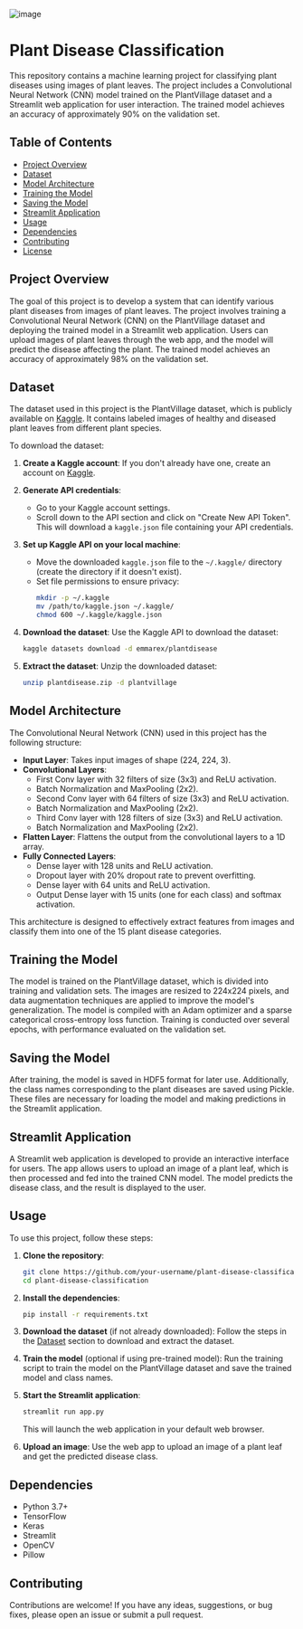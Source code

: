 ![image](https://github.com/user-attachments/assets/b8fb80f6-35ca-4f88-8f41-81a2cf9efeb5)


# Plant Disease Classification

This repository contains a machine learning project for classifying plant diseases using images of plant leaves. The project includes a Convolutional Neural Network (CNN) model trained on the PlantVillage dataset and a Streamlit web application for user interaction. The trained model achieves an accuracy of approximately 90% on the validation set.

## Table of Contents

- [Project Overview](#project-overview)
- [Dataset](#dataset)
- [Model Architecture](#model-architecture)
- [Training the Model](#training-the-model)
- [Saving the Model](#saving-the-model)
- [Streamlit Application](#streamlit-application)
- [Usage](#usage)
- [Dependencies](#dependencies)
- [Contributing](#contributing)
- [License](#license)

## Project Overview

The goal of this project is to develop a system that can identify various plant diseases from images of plant leaves. The project involves training a Convolutional Neural Network (CNN) on the PlantVillage dataset and deploying the trained model in a Streamlit web application. Users can upload images of plant leaves through the web app, and the model will predict the disease affecting the plant. The trained model achieves an accuracy of approximately 98% on the validation set.

## Dataset

The dataset used in this project is the PlantVillage dataset, which is publicly available on [Kaggle](https://www.kaggle.com/emmarex/plantdisease). It contains labeled images of healthy and diseased plant leaves from different plant species.

To download the dataset:

1. **Create a Kaggle account**:
   If you don't already have one, create an account on [Kaggle](https://www.kaggle.com/).

2. **Generate API credentials**:
   - Go to your Kaggle account settings.
   - Scroll down to the API section and click on "Create New API Token". This will download a `kaggle.json` file containing your API credentials.

3. **Set up Kaggle API on your local machine**:
   - Move the downloaded `kaggle.json` file to the `~/.kaggle/` directory (create the directory if it doesn't exist).
   - Set file permissions to ensure privacy:
     ```bash
     mkdir -p ~/.kaggle
     mv /path/to/kaggle.json ~/.kaggle/
     chmod 600 ~/.kaggle/kaggle.json
     ```

4. **Download the dataset**:
   Use the Kaggle API to download the dataset:
   ```bash
   kaggle datasets download -d emmarex/plantdisease
   ```

5. **Extract the dataset**:
   Unzip the downloaded dataset:
   ```bash
   unzip plantdisease.zip -d plantvillage
   ```

## Model Architecture

The Convolutional Neural Network (CNN) used in this project has the following structure:

- **Input Layer**: Takes input images of shape (224, 224, 3).
- **Convolutional Layers**: 
  - First Conv layer with 32 filters of size (3x3) and ReLU activation.
  - Batch Normalization and MaxPooling (2x2).
  - Second Conv layer with 64 filters of size (3x3) and ReLU activation.
  - Batch Normalization and MaxPooling (2x2).
  - Third Conv layer with 128 filters of size (3x3) and ReLU activation.
  - Batch Normalization and MaxPooling (2x2).
- **Flatten Layer**: Flattens the output from the convolutional layers to a 1D array.
- **Fully Connected Layers**: 
  - Dense layer with 128 units and ReLU activation.
  - Dropout layer with 20% dropout rate to prevent overfitting.
  - Dense layer with 64 units and ReLU activation.
  - Output Dense layer with 15 units (one for each class) and softmax activation.

This architecture is designed to effectively extract features from images and classify them into one of the 15 plant disease categories.

## Training the Model

The model is trained on the PlantVillage dataset, which is divided into training and validation sets. The images are resized to 224x224 pixels, and data augmentation techniques are applied to improve the model's generalization. The model is compiled with an Adam optimizer and a sparse categorical cross-entropy loss function. Training is conducted over several epochs, with performance evaluated on the validation set.

## Saving the Model

After training, the model is saved in HDF5 format for later use. Additionally, the class names corresponding to the plant diseases are saved using Pickle. These files are necessary for loading the model and making predictions in the Streamlit application.

## Streamlit Application

A Streamlit web application is developed to provide an interactive interface for users. The app allows users to upload an image of a plant leaf, which is then processed and fed into the trained CNN model. The model predicts the disease class, and the result is displayed to the user.

## Usage

To use this project, follow these steps:

1. **Clone the repository**:
   ```bash
   git clone https://github.com/your-username/plant-disease-classification.git
   cd plant-disease-classification
   ```

2. **Install the dependencies**:
   ```bash
   pip install -r requirements.txt
   ```

3. **Download the dataset** (if not already downloaded):
   Follow the steps in the [Dataset](#dataset) section to download and extract the dataset.

4. **Train the model** (optional if using pre-trained model):
   Run the training script to train the model on the PlantVillage dataset and save the trained model and class names.

5. **Start the Streamlit application**:
   ```bash
   streamlit run app.py
   ```
   This will launch the web application in your default web browser.

6. **Upload an image**:
   Use the web app to upload an image of a plant leaf and get the predicted disease class.

## Dependencies

- Python 3.7+
- TensorFlow
- Keras
- Streamlit
- OpenCV
- Pillow

## Contributing

Contributions are welcome! If you have any ideas, suggestions, or bug fixes, please open an issue or submit a pull request.

